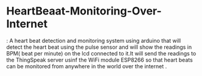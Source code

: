 # HeartBeaat-Monitoring-Over-Internet
:  A  heart beat detection and monitoring system using arduino that will detect the heart beat using the pulse sensor and will show the readings in BPM( beat per minute) on the lcd connected to it.It will send the readings to the ThingSpeak server usinf the WiFi module ESP8266 so that heart beats can be monitored from anywhere in the world over the internet .
